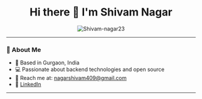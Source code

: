 
<h1 align="center">Hi there 👋 I'm Shivam Nagar</h1>
<p align="center">
  <img src="https://komarev.com/ghpvc/?username=Shivam-nagar23&label=Profile%20views&color=0e75b6&style=flat" alt="Shivam-nagar23" />
</p>

---

### 💼 About Me

- 📍 Based in Gurgaon, India  
- 💻 Passionate about backend technologies and open source  
- 📧 Reach me at: [nagarshivam409@gmail.com](mailto:nagarshivam409@gmail.com)  
- 👔 [LinkedIn](https://www.linkedin.com/in/nagarshivam409)

---
<!-- Profile view counter badge 
### 📊 GitHub Stats

<table>
  <tr>
    <td>
      <img align="center" src="https://github-readme-stats.vercel.app/api?username=semigradsky&show_icons=true&theme=tokyonight&hide_title=false&include_all_commits=true&count_private=true" />
    </td>
    <td>
      <img align="center" src="https://github-readme-stats.vercel.app/api/top-langs/?username=Shivam-nagar23&layout=compact&theme=tokyonight" />
    </td>
  </tr>
</table>

---

### 🔥 GitHub Streak

<p align="center">
  <img src="https://streak-stats.demolab.com?user=Shivam-nagar23&theme=tokyonight&hide_border=false" />
</p>

---

### 🏆 GitHub Profile Trophy

<p align="center">
  <img src="https://github-profile-trophy.vercel.app/?username=Shivam-nagar23&theme=onedark&column=7&margin-w=10&no-frame=true" />
</p>
-->
